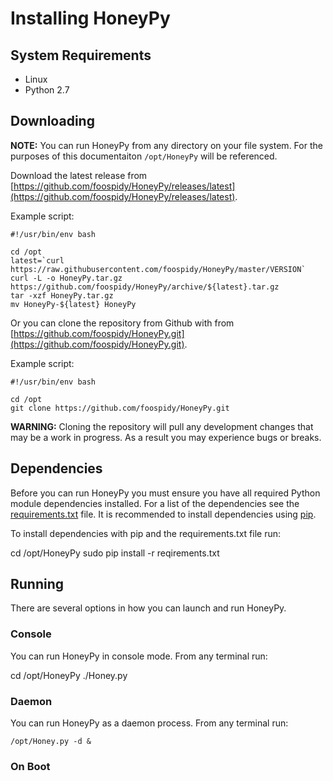 # Installing HoneyPy

## System Requirements

- Linux
- Python 2.7

## Downloading

__NOTE:__ You can run HoneyPy from any directory on your file system. For the purposes of this documentaiton `/opt/HoneyPy` will be referenced.

Download the latest release from [https://github.com/foospidy/HoneyPy/releases/latest](https://github.com/foospidy/HoneyPy/releases/latest).

Example script:

```
#!/usr/bin/env bash

cd /opt
latest=`curl https://raw.githubusercontent.com/foospidy/HoneyPy/master/VERSION`
curl -L -o HoneyPy.tar.gz https://github.com/foospidy/HoneyPy/archive/${latest}.tar.gz
tar -xzf HoneyPy.tar.gz
mv HoneyPy-${latest} HoneyPy
```

Or you can clone the repository from Github with from [https://github.com/foospidy/HoneyPy.git](https://github.com/foospidy/HoneyPy.git).

Example script:

```
#!/usr/bin/env bash

cd /opt
git clone https://github.com/foospidy/HoneyPy.git
```

__WARNING:__ Cloning the repository will pull any development changes that may be a work in progress. As a result you may experience bugs or breaks.

## Dependencies

Before you can run HoneyPy you must ensure you have all required Python module dependencies installed. For a list of the dependencies see the [requirements.txt](https://raw.githubusercontent.com/foospidy/HoneyPy/master/requirements.txt) file. It is recommended to install dependencies using [pip](https://pypi.python.org/pypi/pip).

To install dependencies with pip and the requirements.txt file run:


cd /opt/HoneyPy
sudo pip install -r reqirements.txt


## Running

There are several options in how you can launch and run HoneyPy.

### Console

You can run HoneyPy in console mode. From any terminal run:

 
 cd /opt/HoneyPy
 ./Honey.py
 

### Daemon

You can run HoneyPy as a daemon process. From any terminal run:

 `/opt/Honey.py -d &`

### On Boot
